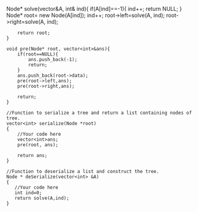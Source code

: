  Node* solve(vector<int>&A, int& ind){
        if(A[ind]==-1){
            ind++;
            return NULL;
        }
        Node* root= new Node(A[ind]);
        ind++;
        root->left=solve(A, ind);
        root->right=solve(A, ind);
        
        return root;
    }
    
    void pre(Node* root, vector<int>&ans){
        if(root==NULL){
            ans.push_back(-1);
            return;
        }
        ans.push_back(root->data);
        pre(root->left,ans);
        pre(root->right,ans);
        
        return;
    }
    
    //Function to serialize a tree and return a list containing nodes of tree.
    vector<int> serialize(Node *root) 
    {
        //Your code here
        vector<int>ans;
        pre(root, ans);
        
        return ans;
    }
    
    //Function to deserialize a list and construct the tree.
    Node * deSerialize(vector<int> &A)
    {
       //Your code here
       int ind=0;
       return solve(A,ind);
    }
